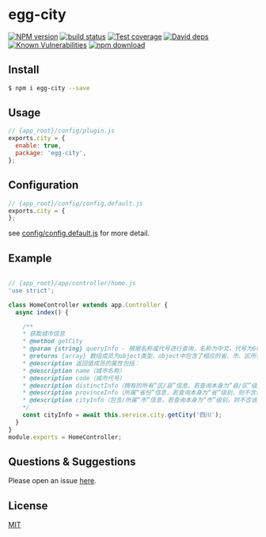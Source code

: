 # egg-city

[![NPM version][npm-image]][npm-url]
[![build status][travis-image]][travis-url]
[![Test coverage][codecov-image]][codecov-url]
[![David deps][david-image]][david-url]
[![Known Vulnerabilities][snyk-image]][snyk-url]
[![npm download][download-image]][download-url]

[npm-image]: https://img.shields.io/npm/v/egg-city.svg?style=flat-square
[npm-url]: https://npmjs.org/package/egg-city
[travis-image]: https://www.travis-ci.org/JsonMa/egg-city.svg?branch=master
[travis-url]: https://www.travis-ci.org/JsonMa/egg-city
[codecov-image]: https://codecov.io/gh/JsonMa/egg-city/branch/master/graph/badge.svg
[codecov-url]: https://codecov.io/gh/JsonMa/egg-city
[david-image]: https://img.shields.io/david/JsonMa/egg-city.svg?style=flat-square
[david-url]: https://david-dm.org/JsonMa/egg-city
[snyk-image]: https://snyk.io/test/npm/egg-city/badge.svg?style=flat-square
[snyk-url]: https://snyk.io/test/npm/egg-city
[download-image]: https://img.shields.io/npm/dm/egg-city.svg?style=flat-square
[download-url]: https://npmjs.org/package/egg-city

<!--
Description here.
-->

## Install

```bash
$ npm i egg-city --save
```

## Usage

```js
// {app_root}/config/plugin.js
exports.city = {
  enable: true,
  package: 'egg-city',
};
```

## Configuration

```js
// {app_root}/config/config.default.js
exports.city = {
};
```

see [config/config.default.js](config/config.default.js) for more detail.

## Example

```js

// {app_root}/app/controller/home.js
'use strict';

class HomeController extends app.Controller {
  async index() {

    /**
    * 获取城市信息
    * @method getCity
    * @param {string} queryInfo - 根据名称或代号进行查询，名称为中文，代号为6位数字组成的字符串
    * @returns {array} 数组成员为object类型，object中包含了相应的省、市、区所有信息
	* @description 返回值成员的属性包括：
	* @description name（城市名称）
	* @description code（城市代号）
	* @description distinctInfo（拥有的所有“区/县”信息，若查询本身为“县/区”级别，则不含该字段）
	* @description provinceInfo（所属“省份”信息，若查询本身为“省”级别，则不含该字段）
	* @description cityInfo（包含/所属“市”信息，若查询本身为“市”级别，则不含该字段）
    */
    const cityInfo = await this.service.city.getCity('四川');
  }
}
module.exports = HomeController;
```

## Questions & Suggestions

Please open an issue [here](https://github.com/JsonMa/egg-city/issues).

## License

[MIT](LICENSE)
